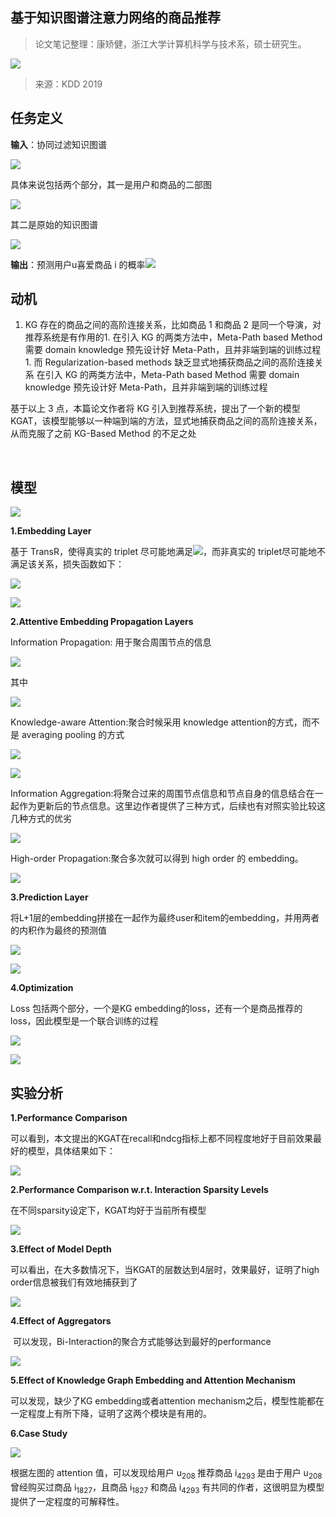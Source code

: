 
## 基于知识图谱注意力网络的商品推荐

> 论文笔记整理：康矫健，浙江大学计算机科学与技术系，硕士研究生。

![](img/基于知识图谱注意力网络的商品推荐.md_1.png)



> 来源：KDD 2019



## **任务定义**

**输入**：协同过滤知识图谱

![](img/基于知识图谱注意力网络的商品推荐.md_2.png)

具体来说包括两个部分，其一是用户和商品的二部图

![](img/基于知识图谱注意力网络的商品推荐.md_3.png)

其二是原始的知识图谱

![](img/基于知识图谱注意力网络的商品推荐.md_4.png)

**输出**：预测用户u喜爱商品 i 的概率![](img/基于知识图谱注意力网络的商品推荐.md_5.png)



## **动机**
1. KG 存在的商品之间的高阶连接关系，比如商品 1 和商品 2 是同一个导演，对推荐系统是有作用的1. 在引入 KG 的两类方法中，Meta-Path based Method 需要 domain knowledge 预先设计好 Meta-Path，且并非端到端的训练过程1. 而 Regularization-based methods 缺乏显式地捕获商品之间的高阶连接关系
在引入 KG 的两类方法中，Meta-Path based Method 需要 domain knowledge 预先设计好 Meta-Path，且并非端到端的训练过程

基于以上 3 点，本篇论文作者将 KG 引入到推荐系统，提出了一个新的模型 KGAT，该模型能够以一种端到端的方法，显式地捕获商品之间的高阶连接关系，从而克服了之前 KG-Based Method 的不足之处

                                          

## **模型**

![](img/基于知识图谱注意力网络的商品推荐.md_6.png)

**1.Embedding Layer**

基于 TransR，使得真实的 triplet 尽可能地满足![](img/基于知识图谱注意力网络的商品推荐.md_7.png)，而非真实的 triplet尽可能地不满足该关系，损失函数如下：

![](img/基于知识图谱注意力网络的商品推荐.md_8.png)

![](img/基于知识图谱注意力网络的商品推荐.md_9.png)

**2.Attentive Embedding Propagation Layers**

Information Propagation: 用于聚合周围节点的信息

![](img/基于知识图谱注意力网络的商品推荐.md_10.png)

其中

![](img/基于知识图谱注意力网络的商品推荐.md_11.png)

Knowledge-aware Attention:聚合时候采用 knowledge attention的方式，而不是 averaging pooling 的方式

![](img/基于知识图谱注意力网络的商品推荐.md_12.png)

![](img/基于知识图谱注意力网络的商品推荐.md_13.png)

Information Aggregation:将聚合过来的周围节点信息和节点自身的信息结合在一起作为更新后的节点信息。这里边作者提供了三种方式，后续也有对照实验比较这几种方式的优劣

![](img/基于知识图谱注意力网络的商品推荐.md_14.png)

High-order Propagation:聚合多次就可以得到 high order 的 embedding。

![](img/基于知识图谱注意力网络的商品推荐.md_15.png) 

**3.Prediction Layer**

将L+1层的embedding拼接在一起作为最终user和item的embedding，并用两者的内积作为最终的预测值

![](img/基于知识图谱注意力网络的商品推荐.md_16.png)

![](img/基于知识图谱注意力网络的商品推荐.md_17.png)

**4.Optimization**

Loss 包括两个部分，一个是KG embedding的loss，还有一个是商品推荐的loss，因此模型是一个联合训练的过程

![](img/基于知识图谱注意力网络的商品推荐.md_18.png)

![](img/基于知识图谱注意力网络的商品推荐.md_19.png)

## **实验分析**

**1.Performance Comparison**

可以看到，本文提出的KGAT在recall和ndcg指标上都不同程度地好于目前效果最好的模型，具体结果如下：

![](img/基于知识图谱注意力网络的商品推荐.md_20.png)

**2.Performance Comparison w.r.t. Interaction Sparsity Levels**

在不同sparsity设定下，KGAT均好于当前所有模型

![](img/基于知识图谱注意力网络的商品推荐.md_21.png) 

**3.Effect of Model Depth**

可以看出，在大多数情况下，当KGAT的层数达到4层时，效果最好，证明了high order信息被我们有效地捕获到了

![](img/基于知识图谱注意力网络的商品推荐.md_22.png)

**4.Effect of Aggregators**

 可以发现，Bi-Interaction的聚合方式能够达到最好的performance

![](img/基于知识图谱注意力网络的商品推荐.md_23.png)

**5.Effect of Knowledge Graph Embedding and Attention Mechanism**

可以发现，缺少了KG embedding或者attention mechanism之后，模型性能都在一定程度上有所下降，证明了这两个模块是有用的。

**6.Case Study**

![](img/基于知识图谱注意力网络的商品推荐.md_24.png)

根据左图的 attention 值，可以发现给用户 u<sub>208 </sub>推荐商品 i<sub>4293 </sub>是由于用户 u<sub>208</sub> 曾经购买过商品 i<sub>1827</sub>，且商品 i<sub>1827</sub> 和商品 i<sub>4293</sub> 有共同的作者，这很明显为模型提供了一定程度的可解释性。

 